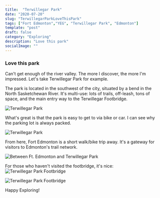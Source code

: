 ```yaml
---
title:  "Terwillegar Park"
date: "2020-07-20"
slug: "TerwillegarParkLoveThisPark"
tags: ["Fort Edmonton","YEG", "Terwillegar Park", "Edmonton"]
template: "post"
draft: false
category: "Exploring"
description: "Love this park"
socialImage: ""
---
```


### Love this park

Can't get enough of the river valley.  The more I discover, the more I'm impressed. Let's take Terwillegar Park for example.

The park is located in the southwest of the city, situated by a bend in the North Sasketchewan River.   It's multi-use:  lots of trails, off-leash, tons of space, and the main entry way to the Terwillegar Footbridge.

![Terwillegar Park](https://i.imgur.com/0nqC5rn.jpg)

What's great is that the park is easy to get to via bike or car.   I can see why the parking lot is always packed.

![Terwillegar Park](https://i.imgur.com/N1EUCRd.jpg)

From here, Fort Edmonton is a short walk/bike trip away.  It's a gateway for visitors to Edmonton's trail network.

![Between Ft. Edmonton and Terwillegar Park](https://i.imgur.com/egCgIK3.jpg)

For those who haven't visited the footbridge, it's nice:
![Terwillegar Park Footbridge](https://i.imgur.com/vKmvwat.jpg)

![Terwillegar Park Footbridge](https://i.imgur.com/onaRR04.jpg)

Happy Exploring!